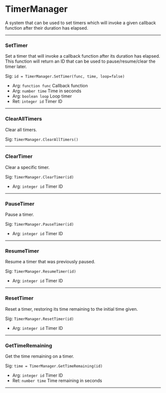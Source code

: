# TimerManager

A system that can be used to set timers which will invoke a given callback function after their duration has elapsed.

---
### SetTimer
Set a timer that will invoke a callback function after its duration has elapsed. This function will return an ID that can be used to pause/resume/clear the timer later.

Sig: `id = TimerManager.SetTimer(func, time, loop=false)`
 - Arg: `function func` Callback function
 - Arg: `number time` Time in seconds
 - Arg: `boolean loop` Loop timer
 - Ret: `integer id` Timer ID
---
### ClearAllTimers
Clear all timers.

Sig: `TimerManager.ClearAllTimers()`

---
### ClearTimer
Clear a specific timer.

Sig: `TimerManager.ClearTimer(id)`
 - Arg: `integer id` Timer ID
---
### PauseTimer
Pause a timer.

Sig: `TimerManager.PauseTimer(id)`
 - Arg: `integer id` Timer ID
---
### ResumeTimer
Resume a timer that was previously paused.

Sig: `TimerManager.ResumeTimer(id)`
 - Arg: `integer id` Timer ID
---
### ResetTimer
Reset a timer, restoring its time remaining to the initial time given.

Sig: `TimerManager.ResetTimer(id)`
 - Arg: `integer id` Timer ID
---
### GetTimeRemaining
Get the time remaining on a timer.

Sig: `time = TimerManager.GetTimeRemaining(id)`
 - Arg: `integer id` Timer ID
 - Ret: `number time` Time remaining in seconds
---
